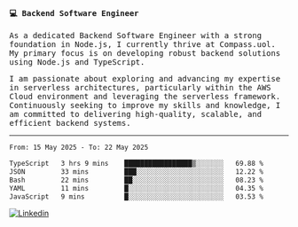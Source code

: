 
<samp>
  
#### 💻 Backend Software Engineer

As a dedicated Backend Software Engineer with a strong foundation in Node.js, I currently thrive at Compass.uol. My primary focus is on developing robust backend solutions using Node.js and TypeScript.

I am passionate about exploring and advancing my expertise in serverless architectures, particularly within the AWS Cloud environment and leveraging the serverless framework. Continuously seeking to improve my skills and knowledge, I am committed to delivering high-quality, scalable, and efficient backend systems.

---

<!--START_SECTION:waka-->

```txt
From: 15 May 2025 - To: 22 May 2025

TypeScript   3 hrs 9 mins    █████████████████▒░░░░░░░   69.88 %
JSON         33 mins         ███░░░░░░░░░░░░░░░░░░░░░░   12.22 %
Bash         22 mins         ██░░░░░░░░░░░░░░░░░░░░░░░   08.23 %
YAML         11 mins         █░░░░░░░░░░░░░░░░░░░░░░░░   04.35 %
JavaScript   9 mins          █░░░░░░░░░░░░░░░░░░░░░░░░   03.53 %
```

<!--END_SECTION:waka-->
  
</samp>

[![Linkedin](https://img.shields.io/badge/-Mateus%20Garcia-c080ff?style=flat-square&logo=Linkedin&logoColor=white&link=https://www.linkedin.com/in/mpgxc)](https://www.linkedin.com/in/mateusogarcia) 
